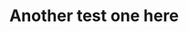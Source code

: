 ---
layout: information-page
title: Another test one here
page_blocks:
header_image:
description:
slug: first test page
published: true
---